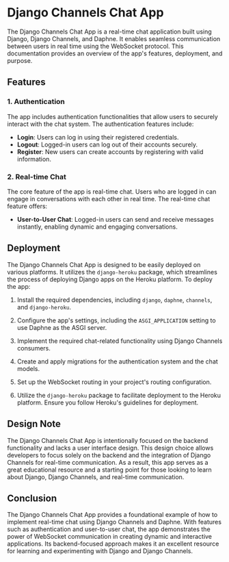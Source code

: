 # Django Channels Chat App

The Django Channels Chat App is a real-time chat application built using Django, Django Channels, and Daphne. It enables seamless communication between users in real time using the WebSocket protocol. This documentation provides an overview of the app's features, deployment, and purpose.

## Features

### 1. Authentication
The app includes authentication functionalities that allow users to securely interact with the chat system. The authentication features include:

- **Login**: Users can log in using their registered credentials.
- **Logout**: Logged-in users can log out of their accounts securely.
- **Register**: New users can create accounts by registering with valid information.

### 2. Real-time Chat
The core feature of the app is real-time chat. Users who are logged in can engage in conversations with each other in real time. The real-time chat feature offers:

- **User-to-User Chat**: Logged-in users can send and receive messages instantly, enabling dynamic and engaging conversations.

## Deployment

The Django Channels Chat App is designed to be easily deployed on various platforms. It utilizes the `django-heroku` package, which streamlines the process of deploying Django apps on the Heroku platform. To deploy the app:

1. Install the required dependencies, including `django`, `daphne`, `channels`, and `django-heroku`.

2. Configure the app's settings, including the `ASGI_APPLICATION` setting to use Daphne as the ASGI server.

3. Implement the required chat-related functionality using Django Channels consumers.

4. Create and apply migrations for the authentication system and the chat models.

5. Set up the WebSocket routing in your project's routing configuration.

6. Utilize the `django-heroku` package to facilitate deployment to the Heroku platform. Ensure you follow Heroku's guidelines for deployment.

## Design Note

The Django Channels Chat App is intentionally focused on the backend functionality and lacks a user interface design. This design choice allows developers to focus solely on the backend and the integration of Django Channels for real-time communication. As a result, this app serves as a great educational resource and a starting point for those looking to learn about Django, Django Channels, and real-time communication.

## Conclusion

The Django Channels Chat App provides a foundational example of how to implement real-time chat using Django Channels and Daphne. With features such as authentication and user-to-user chat, the app demonstrates the power of WebSocket communication in creating dynamic and interactive applications. Its backend-focused approach makes it an excellent resource for learning and experimenting with Django and Django Channels.
